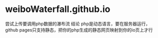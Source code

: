 # weiboWaterfall.github.io
尝试上传要调用php数据的瀑布流
结论
php是动态语言，要在服务器运行，github pages只支持静态，把你的php生成的静态网页映射到你的io页上才行
